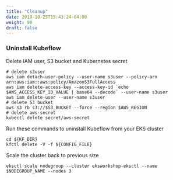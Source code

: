 ```yaml
---
title: "Cleanup"
date: 2019-10-25T15:43:24-04:00
weight: 90
draft: false
---
```


### Uninstall Kubeflow

Delete IAM user, S3 bucket and Kubernetes secret
```
# delete s3user
aws iam detach-user-policy --user-name s3user --policy-arn arn:aws:iam::aws:policy/AmazonS3FullAccess
aws iam delete-access-key --access-key-id `echo $AWS_ACCESS_KEY_ID_VALUE | base64 --decode` --user-name s3user
aws iam delete-user --user-name s3user
# delete S3 bucket
aws s3 rb s3://$S3_BUCKET --force --region $AWS_REGION
# delete aws-secret
kubectl delete secret/aws-secret
```
Run these commands to uninstall Kubeflow from your EKS cluster
```
cd ${KF_DIR}
kfctl delete -V -f ${CONFIG_FILE}
```
Scale the cluster back to previous size
```
eksctl scale nodegroup --cluster eksworkshop-eksctl --name $NODEGROUP_NAME --nodes 3
```
